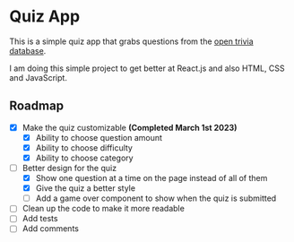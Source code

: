 # Quiz App

This is a simple quiz app that grabs questions from the [open trivia database](https://opentdb.com/api_config.php).

I am doing this simple project to get better at React.js and also HTML, CSS and JavaScript.

## Roadmap

-   [x] Make the quiz customizable **(Completed March 1st 2023)**
    -   [x] Ability to choose question amount
    -   [x] Ability to choose difficulty
    -   [x] Ability to choose category
-   [ ] Better design for the quiz
    -   [x] Show one question at a time on the page instead of all of them
    -   [x] Give the quiz a better style
    -   [ ] Add a game over component to show when the quiz is submitted
-   [ ] Clean up the code to make it more readable
-   [ ] Add tests
-   [ ] Add comments
